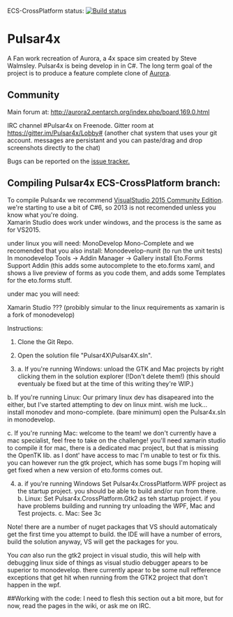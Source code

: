 ECS-CrossPlatform status: [![Build status](https://ci.appveyor.com/api/projects/status/owpp4y7ruyn0skm1/branch/ECS-CrossPlatform?svg=true)](https://ci.appveyor.com/project/intercross21/pulsar4x/branch/ECS-CrossPlatform)
# Pulsar4x

A Fan work recreation of Aurora, a 4x space sim created by Steve Walmsley. Pulsar4x is being develop in in C#. The long term goal of the project is to produce a feature complete clone of [Aurora](http://aurora2.pentarch.org/index.php).

## Community

Main forum at: http://aurora2.pentarch.org/index.php/board,169.0.html

IRC channel #Pulsar4x on Freenode.
Gitter room at https://gitter.im/Pulsar4x/Lobby# (another chat system that uses your git account. messages are persistant and you can paste/drag and drop screenshots directly to the chat)  

Bugs can be reported on the [issue tracker.](https://github.com/Pulsar4xDevs/Pulsar4x/issues)

## Compiling Pulsar4x ECS-CrossPlatform branch:

To compile Pulsar4x we recommend [VisualStudio 2015 Community Edition](https://www.visualstudio.com/downloads/download-visual-studio-vs). we're starting to use a bit of C#6, so 2013 is not recomended unless you know what you're doing.  
Xamarin Studio does work under windows, and the process is the same as for VS2015.

under linux you will need:
MonoDevelop
Mono-Complete
and we recomended that you also install:
Monodevelop-nunit (to run the unit tests)
In monodevelop Tools -> Addin Manager -> Gallery 
install Eto.Forms Support Addin (this adds some autocomplete to the eto.forms xaml, and shows a live preview of forms as you code them, and adds some Templates for the eto.forms stuff. 

under mac you will need:

Xamarin Studio
??? (probibly simular to the linux requirements as xamarin is a fork of monodevelop)


Instructions:

1. Clone the Git Repo.

2. Open the solution file "Pulsar4X\Pulsar4X.sln".

3. a. If you're running Windows: unload the GTK and Mac projects by right clicking them in the solution explorer (!Don't delete them!) (this should eventualy  be fixed but at the time of this writing they're WIP.)
  
 b. If you're running Linux: Our primary linux dev has disapeared into the either, but I've started attempting to dev on linux mint. wish me luck...  
install monodev and mono-complete. (bare minimum)
open the Pulsar4x.sln in monodevelop.  

 c. If you're running Mac: welcome to the team! we don't currently have a mac specialist, feel free to take on the challenge!
you'll need xamarin studio to compile it for mac, there is a dedicated mac project, but that is missing the OpenTK lib. as I dont' have access to mac I'm unable to test or fix this. you can however run the gtk project, which has some bugs I'm hoping will get fixed when a new version of eto.forms comes out.

4. a. if you're running Windows Set Pulsar4x.CrossPlatform.WPF project as the startup project. you should be able to build and/or run from there.   
 b. Linux: Set Pulsar4x.CrossPlatform.Gtk2 as teh startup project. if you have problems building and running try unloading the WPF, Mac and Test projects.
 c. Mac:  See 3c

Note! there are a number of nuget packages that VS should automaticaly get the first time you attempt to build. 
the IDE will have a number of errors, build the solution anyway, VS will get the packages for you.

You *can* also run the gtk2 project in visual studio, this will help with debugging linux side of things as visual studio debugger apears to be superior to monodevelop. there currently apear to be some null refference exceptions that get hit when running from the GTK2 project that don't happen in the wpf. 

##Working with the code:
I need to flesh this section out a bit more, but for now, read the pages in the wiki, or ask me on IRC.
